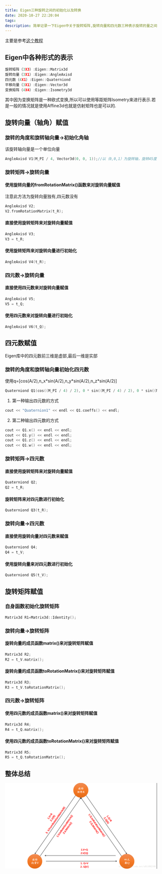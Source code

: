 ```yaml
---
title: Eigen三种旋转之间的初始化以及转换
date: 2020-10-27 22:20:04
tags:
description: 简单记录一下Eigen中关于旋转矩阵,旋转向量和四元数三种表示旋转的量之间的转换
---
```


主要是参考[这个教程](https://blog.csdn.net/u011092188/article/details/77430988)

## Eigen中各种形式的表示

```c++
旋转矩阵（3X3）:Eigen::Matrix3d
旋转向量（3X1）:Eigen::AngleAxisd
四元数（4X1）:Eigen::Quaterniond
平移向量（3X1）:Eigen::Vector3d
变换矩阵（4X4）:Eigen::Isometry3d
```

其中因为变换矩阵是一种欧式变换,所以可以使用等距矩阵Isometry来进行表示.若是一般的情况就是使用Affine3d也就是仿射矩阵也是可以的.

## 旋转向量（轴角）赋值

### 旋转的角度和旋转轴向量->初始化角轴

该旋转轴向量是一个单位向量

```c++
AngleAxisd V1(M_PI / 4, Vector3d(0, 0, 1));//以（0,0,1）为旋转轴，旋转45度
```



### 旋转矩阵->旋转向量

#### 使用旋转向量的fromRotationMatrix()函数来对旋转向量赋值

注意此方法为旋转向量独有,四元数没有

```c++
AngleAxisd V2;
V2.fromRotationMatrix(t_R);
```

#### 直接使用旋转矩阵来对旋转向量赋值

```c++
AngleAxisd V3;
V3 = t_R;
```

#### 使用旋转矩阵来对旋转向量进行初始化

```c++
AngleAxisd V4(t_R);	
```



### 四元数->旋转向量

#### 直接使用四元数来对旋转向量赋值

```c++
AngleAxisd V5;
V5 = t_Q;
```

#### 使用四元数来对旋转向量进行初始化

```c++
AngleAxisd V6(t_Q);
```



## 四元数赋值

Eigen库中的四元数前三维是虚部,最后一维是实部

### 旋转的角度和旋转轴向量初始化四元数

使用q=[cos(A/2),n_x\*sin(A/2),n_y\*sin(A/2),n_z\*sin(A/2)]

```c++
Quaterniond Q1(cos((M_PI / 4) / 2), 0 * sin((M_PI / 4) / 2), 0 * sin((M_PI / 4) / 2), 1 * sin((M_PI / 4) / 2));//以（0,0,1）为旋转轴，旋转45度
```

1. 第一种输出四元数的方式

```c++
cout << "Quaternion1" << endl << Q1.coeffs() << endl;
```

2. 第二种输出四元数的方式

```c++
cout << Q1.x() << endl << endl;
cout << Q1.y() << endl << endl;
cout << Q1.z() << endl << endl;
cout << Q1.w() << endl << endl;
```

### 旋转矩阵->四元数

#### 直接使用旋转矩阵来对旋转向量赋值

```c++
Quaterniond Q2;
Q2 = t_R;
```

#### 旋转矩阵来对四元数进行初始化

```c++
Quaterniond Q3(t_R);
```

### 旋转向量->四元数

#### 直接使用旋转向量对四元数来赋值

```c++
Quaterniond Q4;
Q4 = t_V;
```

#### 使用旋转向量来对四元数进行初始化

```c++
Quaterniond Q5(t_V);
```



## 旋转矩阵赋值

### 自身函数初始化旋转矩阵

```c++
Matrix3d R1=Matrix3d::Identity();
```



### 旋转向量->旋转矩阵

#### 旋转向量的成员函数matrix()来对旋转矩阵赋值

```c++
Matrix3d R2;
R2 = t_V.matrix();
```

#### 旋转向量的成员函数toRotationMatrix()来对旋转矩阵赋值

```c++
Matrix3d R3;
R3 = t_V.toRotationMatrix();
```



### 四元数->旋转矩阵

#### 使用四元数的成员函数matrix()来对旋转矩阵赋值

```c++
Matrix3d R4;
R4 = t_Q.matrix();
```

#### 使用四元数的成员函数toRotationMatrix()来对旋转矩阵赋值

```c++
Matrix3d R5;
R5 = t_Q.toRotationMatrix();
```



## 整体总结

![](2020-10-27-20201027-eigen几何模块使用/20170820193300907.png)